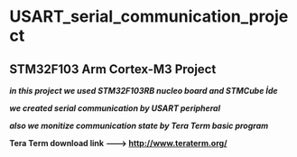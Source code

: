 #  USART_serial_communication_project
## STM32F103 Arm Cortex-M3 Project

***in this project we used STM32F103RB nucleo board and STMCube İde***

***we created serial communication by USART peripheral***

***also we monitize communication state by Tera Term basic program***

**Tera Term download link ---> http://www.teraterm.org/**

